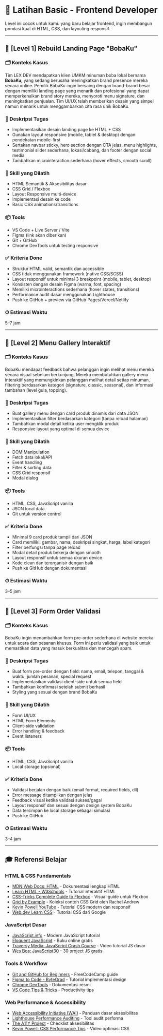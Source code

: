 # 🧪 Latihan Basic - Frontend Developer

Level ini cocok untuk kamu yang baru belajar frontend, ingin membangun pondasi kuat di HTML, CSS, dan layouting responsif.

---

## 🎯 [Level 1] Rebuild Landing Page "BobaKu"

### 🗂 Konteks Kasus
Tim LEX DEV mendapatkan klien UMKM minuman boba lokal bernama **BobaKu**, yang sedang berusaha meningkatkan brand presence mereka secara online. Pemilik BobaKu ingin bersaing dengan brand-brand besar dengan memiliki landing page yang menarik dan profesional yang dapat memperkenalkan brand story mereka, menyoroti menu signature, dan meningkatkan penjualan. Tim UI/UX telah memberikan desain yang simpel namun menarik untuk menggambarkan cita rasa unik BobaKu.

### 🎯 Deskripsi Tugas
- Implementasikan desain landing page ke HTML + CSS
- Gunakan layout responsive (mobile, tablet & desktop) dengan pendekatan mobile-first
- Sertakan navbar sticky, hero section dengan CTA jelas, menu highlights, testimonial slider sederhana, lokasi/cabang, dan footer dengan social media
- Tambahkan microinteraction sederhana (hover effects, smooth scroll)

### 🎯 Skill yang Dilatih
- HTML Semantik & Aksesibilitas dasar
- CSS Grid / Flexbox
- Layout Responsive multi-device
- Implementasi desain ke code
- Basic CSS animations/transitions

### 📦 Tools
- VS Code + Live Server / Vite
- Figma (link akan diberikan)
- Git + GitHub
- Chrome DevTools untuk testing responsive

### ✅ Kriteria Done
- Struktur HTML valid, semantik dan accessible
- CSS tidak menggunakan framework (native CSS/SCSS)
- Layout responsif untuk minimal 3 breakpoint (mobile, tablet, desktop)
- Konsisten dengan desain Figma (warna, font, spacing)
- Memiliki microinteractions sederhana (hover states, transitions)
- Performance audit dasar menggunakan Lighthouse
- Push ke GitHub + preview via GitHub Pages/Vercel/Netlify

### ⏱ Estimasi Waktu
5–7 jam

---

## 🎯 [Level 2] Menu Gallery Interaktif

### 🗂 Konteks Kasus
BobaKu mendapat feedback bahwa pelanggan ingin melihat menu mereka secara visual sebelum berkunjung. Mereka membutuhkan gallery menu interaktif yang memungkinkan pelanggan melihat detail setiap minuman, filtering berdasarkan kategori (signature, classic, seasonal), dan informasi tambahan (level gula, topping).

### 🎯 Deskripsi Tugas
- Buat gallery menu dengan card produk dinamis dari data JSON
- Implementasikan filter berdasarkan kategori (tanpa reload halaman)
- Tambahkan modal detail ketika user mengklik produk
- Responsive layout yang optimal di semua device

### 🎯 Skill yang Dilatih
- DOM Manipulation
- Fetch data lokal/API
- Event handling
- Filter & sorting data
- CSS Grid responsif
- Modal dialog

### 📦 Tools
- HTML, CSS, JavaScript vanilla
- JSON local data
- Git untuk version control

### ✅ Kriteria Done
- Minimal 9 card produk tampil dari JSON
- Card memiliki: gambar, nama, deskripsi singkat, harga, label kategori
- Filter berfungsi tanpa page reload
- Modal detail produk bekerja dengan smooth
- Layout responsif untuk semua ukuran device
- Kode clean dan terorganisir dengan baik
- Push ke GitHub dengan dokumentasi

### ⏱ Estimasi Waktu
3–5 jam

---

## 🎯 [Level 3] Form Order Validasi

### 🗂 Konteks Kasus
BobaKu ingin menambahkan form pre-order sederhana di website mereka untuk acara dan pesanan khusus. Form ini perlu validasi yang baik untuk memastikan data yang masuk berkualitas dan mencegah spam.

### 🎯 Deskripsi Tugas
- Buat form pre-order dengan field: nama, email, telepon, tanggal & waktu, jumlah pesanan, special request
- Implementasikan validasi client-side untuk semua field
- Tambahkan konfirmasi setelah submit berhasil
- Styling yang sesuai dengan brand BobaKu

### 🎯 Skill yang Dilatih
- Form UI/UX
- HTML Form Elements
- Client-side validation
- Error handling & feedback
- Event listeners

### 📦 Tools
- HTML, CSS, JavaScript vanilla
- Local storage (opsional)

### ✅ Kriteria Done
- Validasi berjalan dengan baik (email format, required fields, dll)
- Error message ditampilkan dengan jelas
- Feedback visual ketika validasi sukses/gagal
- Layout responsif dan sesuai dengan design system BobaKu
- Data tersimpan ke local storage sebagai simulasi
- Push ke GitHub

### ⏱ Estimasi Waktu
3–4 jam

---

## 🎓 Referensi Belajar

### HTML & CSS Fundamentals
- [MDN Web Docs: HTML](https://developer.mozilla.org/en-US/docs/Web/HTML) - Dokumentasi lengkap HTML
- [Learn HTML - W3Schools](https://www.w3schools.com/html/) - Tutorial interaktif HTML
- [CSS-Tricks Complete Guide to Flexbox](https://css-tricks.com/snippets/css/a-guide-to-flexbox/) - Visual guide untuk Flexbox
- [Grid by Example](https://gridbyexample.com/) - Koleksi contoh CSS Grid oleh Rachel Andrew
- [Kevin Powell YouTube](https://www.youtube.com/kepowob) - Tutorial CSS modern dan responsif
- [Web.dev Learn CSS](https://web.dev/learn/css/) - Tutorial CSS dari Google

### JavaScript Dasar
- [JavaScript.info](https://javascript.info/) - Modern JavaScript tutorial
- [Eloquent JavaScript](https://eloquentjavascript.net/) - Buku online gratis
- [Traversy Media: JavaScript Crash Course](https://www.youtube.com/watch?v=hdI2bqOjy3c) - Video tutorial JS dasar
- [Wes Bos: JavaScript30](https://javascript30.com/) - 30 project JS gratis

### Tools & Workflow
- [Git and GitHub for Beginners](https://www.freecodecamp.org/news/git-and-github-for-beginners/) - FreeCodeCamp guide
- [Figma to Code - ByteGrad](https://www.youtube.com/watch?v=5KI-32KsQMc) - Tutorial implementasi design
- [Chrome DevTools](https://developer.chrome.com/docs/devtools/) - Dokumentasi resmi
- [VS Code Tips & Tricks](https://code.visualstudio.com/docs/getstarted/tips-and-tricks) - Productivity tips

### Web Performance & Accessibility
- [Web Accessibility Initiative (WAI)](https://www.w3.org/WAI/fundamentals/) - Panduan dasar aksesibilitas
- [Lighthouse Performance Auditing](https://developers.google.com/web/tools/lighthouse) - Tool audit performa
- [The A11Y Project](https://www.a11yproject.com/) - Checklist aksesibilitas
- [Kevin Powell: CSS Performance Tips](https://www.youtube.com/watch?v=N5A8j7yQmXQ) - Video optimasi CSS
